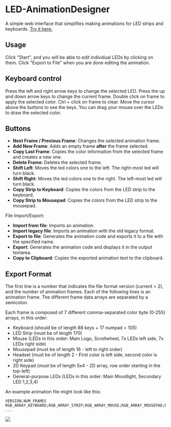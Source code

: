 # LED-AnimationDesigner
A simple web interface that simplifies making animations for LED strips and keyboards.
[Try it here.](https://nicolasdeory.github.io/LED-AnimationDesigner/)

## Usage
Click "Start", and you will be able to edit individual LEDs by clicking on them.
Click "Export to File" when you are done editing the animation.

## Keyboard control
Press the left and right arrow keys to change the selected LED.
Press the up and down arrow keys to change the current frame.
Double click on frame to apply the selected color.
Ctrl + click on frame to clear.
Move the cursor above the buttons to see the keys.
You can drag your mouse over the LEDs to draw the selected color.

## Buttons
- **Next Frame / Previous Frame**: Changes the selected animation frame.
- **Add New Frame**: Adds an empty frame **after** the frame selected.
- **Copy Last Frame**: Copies the color information from the selected frame and creates a new one.
- **Delete Frame**: Deletes the selected frame.
- **Shift Left**: Moves the led colors one to the left. The right-most led will turn black.
- **Shift Right**: Moves the led colors one to the right. The left-most led will turn black.
- **Copy Strip to Keyboard**: Copies the colors from the LED strip to the keyboard.
- **Copy Strip to Mousepad**: Copies the colors from the LED strip to the mousepad.

File Import/Export:
- **Import from file**: Imports an animation.
- **Import legacy file**: Imports an animation with the old legacy format.
- **Export to file**: Generates the animation code and exports it to a file with the specified name.
- **Export**: Generates the animation code and displays it in the output textarea.
- **Copy to Clipboard**: Copies the exported animation text to the clipboard.

## Export Format
The first line is a number that indicates the file format version (current = 2), and the number of animation frames.
Each of the following lines is an animation frame. The different frame data arrays are separated by a semicolon.

Each frame is composed of 7 different comma-separated color byte (0-255) arrays, in this order:
- Keyboard (should be of length 88 keys + 17 numpad = 105)
- LED Strip (must be of length 170)
- Mouse (LEDs in this order: Main Logo, Scrollwheel, 7x LEDs left side, 7x LEDs right side)
- Mousepad (must be of length 16 - left to right order)
- Headset (must be of length 2 - First color is left side, second color is right side)
- 2D Keypad (must be of length 5x4 - 2D array, row order starting in the top-left)
- General-purpose LEDs (LEDs in this order: Main Moodlight, Secondary LED 1,2,3,4)

An example animation file might look like this:
```
VERSION,NUM_FRAMES
RGB_ARRAY_KEYBOARD;RGB_ARRAY_STRIP;RGB_ARRAY_MOUSE;RGB_ARRAY_MOUSEPAD;RGB_ARRAY_HEADSET;RGB_ARRAY_KEYPAD;RGB_ARRAY_GENERAL\n
...
```
![](readme/demo-anim.gif)

